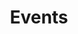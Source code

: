---
title: "Events"
layout: "list-event-upcoming"
ogTitle: "Patient Advocacy Suite | Healthcare Advocate Services | Unblock Health | Upcoming"
ogDescription: "The first-in-class comprehensive digital healthcare suite of patient advocacy tools for patients and consumers who are determined to be empowered in their health care journey. Unblock Health is revolutionizing patient autonomy and healthcare consumerism."
ogImage: "/images/about/contentslider-1.jpg"
breadcrumbs:
- Home
- Events
breadcrumbLinks:
- "/"
- "/"
---